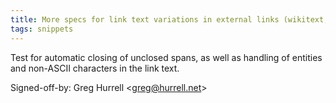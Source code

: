 ```yaml
---
title: More specs for link text variations in external links (wikitext, 87e6041)
tags: snippets
---
```


Test for automatic closing of unclosed spans, as well as handling of entities and non-ASCII characters in the link text.

Signed-off-by: Greg Hurrell &lt;greg@hurrell.net&gt;
